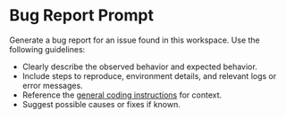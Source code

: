 <!-- file: .github/prompts/bug-report.prompt.md -->

# Bug Report Prompt

Generate a bug report for an issue found in this workspace. Use the following guidelines:

- Clearly describe the observed behavior and expected behavior.
- Include steps to reproduce, environment details, and relevant logs or error messages.
- Reference the [general coding instructions](../instructions/general-coding.instructions.md) for context.
- Suggest possible causes or fixes if known.
